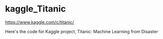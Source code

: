 # kaggle_Titanic
https://www.kaggle.com/c/titanic/

Here's the code for Kaggle project, Titanic: Machine Learning from Disaster
